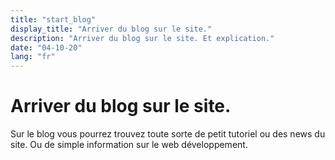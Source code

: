 ```yaml
---
title: "start_blog"
display_title: "Arriver du blog sur le site."
description: "Arriver du blog sur le site. Et explication."
date: "04-10-20"
lang: "fr"
---
```


# Arriver du blog sur le site.

Sur le blog vous pourrez trouvez toute sorte de petit tutoriel ou des news du site.
Ou de simple information sur le web développement.
